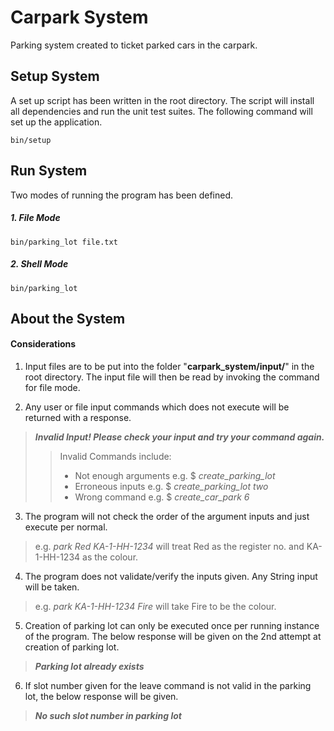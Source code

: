 # Carpark System
Parking system created to ticket parked cars in the carpark.

## Setup System
A set up script has been written in the root directory. The script will install all dependencies and run the unit test suites.
The following command will set up the application.
```
bin/setup
```

## Run System
Two modes of running the program has been defined.
##### 1. File Mode
```
bin/parking_lot file.txt
```
##### 2. Shell Mode
```
bin/parking_lot
```

## About the System
#### Considerations
1. Input files are to be put into the folder "**carpark_system/input/**" in the root directory. The input file will then be read by invoking the command for file mode.

2. Any user or file input commands which does not execute will be returned with a response.
> ***Invalid Input! Please check your input and try your command again.***
>> Invalid Commands include:
>> - Not enough arguments 
>> e.g. $ *create_parking_lot*
>> - Erroneous inputs
>> e.g. $ *create_parking_lot two*
>> - Wrong command
>> e.g. $ *create_car_park 6*

3. The program will not check the order of the argument inputs and just execute per normal.
> e.g. *park Red KA-1-HH-1234* will treat Red as the register no. and KA-1-HH-1234 as the colour.

4. The program does not validate/verify the inputs given. Any String input will be taken.
> e.g. *park KA-1-HH-1234 Fire* will take Fire to be the colour.

5. Creation of parking lot can only be executed once per running instance of the program. The below response will be given on the 2nd attempt at creation of parking lot.
> ***Parking lot already exists***

6. If slot number given for the leave command is not valid in the parking lot, the below response will be given.
> ***No such slot number in parking lot***
